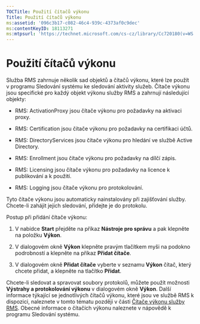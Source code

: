 ```yaml
---
TOCTitle: Použití čítačů výkonu
Title: Použití čítačů výkonu
ms:assetid: '096c3b17-c082-46c4-939c-4373af0c9dec'
ms:contentKeyID: 18113271
ms:mtpsurl: 'https://technet.microsoft.com/cs-cz/library/Cc720180(v=WS.10)'
---
```


Použití čítačů výkonu
=====================

Služba RMS zahrnuje několik sad objektů a čítačů výkonu, které lze použít v programu Sledování systému ke sledování aktivity služeb. Čítače výkonu jsou specifické pro každý objekt výkonu služby RMS a zahrnují následující objekty:

-   RMS: ActivationProxy jsou čítače výkonu pro požadavky na aktivaci proxy.

-   RMS: Certification jsou čítače výkonu pro požadavky na certifikaci účtů.

-   RMS: DirectoryServices jsou čítače výkonu pro hledání ve službě Active Directory.

-   RMS: Enrollment jsou čítače výkonu pro požadavky na dílčí zápis.

-   RMS: Licensing jsou čítače výkonu pro požadavky na licence k publikování a k použití.

-   RMS: Logging jsou čítače výkonu pro protokolování.

Tyto čítače výkonu jsou automaticky nainstalovány při zajišťování služby. Chcete-li zahájit jejich sledování, přidejte je do protokolu.

Postup při přidání čítače výkonu:

1.  V nabídce **Start** přejděte na příkaz **Nástroje pro správu** a pak klepněte na položku **Výkon**.

2.  V dialogovém okně **Výkon** klepněte pravým tlačítkem myši na podokno podrobností a klepněte na příkaz **Přidat čítače**.

3.  V dialogovém okně **Přidat čítače** vyberte v seznamu **Výkon** čítač, který chcete přidat, a klepněte na tlačítko **Přidat**.

Chcete-li sledovat a spravovat soubory protokolů, můžete použít možnosti **Výstrahy a protokolování výkonu** v dialogovém okně **Výkon**. Další informace týkající se jednotlivých čítačů výkonu, které jsou ve službě RMS k dispozici, naleznete v tomto tématu později v části [Čítače výkonu služby RMS](https://technet.microsoft.com/a2f4e30d-3c6f-4e74-bd11-8f2103f88b0c). Obecné informace o čítačích výkonu naleznete v nápovědě k programu Sledování systému.
